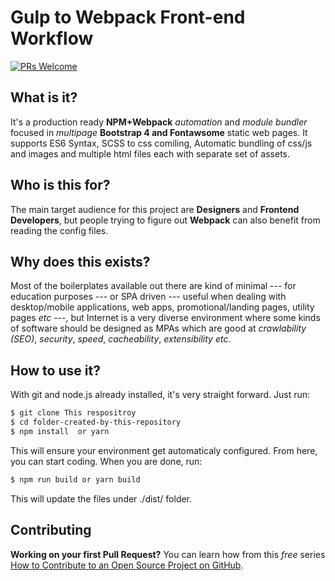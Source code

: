 # Gulp to Webpack Front-end Workflow

[![PRs Welcome](https://img.shields.io/badge/PRs-welcome-brightgreen.svg?style=flat-square)](http://makeapullrequest.com) 

## What is it?

It's a production ready **NPM+Webpack** _automation_ and _module bundler_ focused in _multipage_ **Bootstrap 4 and Fontawsome** static web pages. It supports ES6 Syntax, SCSS to css comiling, Automatic bundling of css/js and images and multiple html files each with separate set of assets.

## Who is this for?

The main target audience for this project are **Designers** and **Frontend Developers**, but people trying to figure out **Webpack** can also benefit from reading the config files.

## Why does this exists?

Most of the boilerplates available out there are kind of minimal --- for education purposes --- or SPA driven --- useful when dealing with desktop/mobile applications, web apps, promotional/landing pages, utility pages _etc_  ---, but Internet is a very diverse environment where some kinds of software should be designed as MPAs which are good at _crawlability (SEO)_, _security_, _speed_, _cacheability_, _extensibility_ _etc_.

## How to use it?

With git and node.js already installed, it's very straight forward. Just run:

```sh
$ git clone This respositroy
$ cd folder-created-by-this-repository
$ npm install  or yarn
```

This will ensure your environment get automaticaly configured. From here, you can start coding. When you are done, run:

```sh
$ npm run build or yarn build
```

This will update the files under ./dist/ folder. 

## Contributing

**Working on your first Pull Request?** You can learn how from this *free* series [How to Contribute to an Open Source Project on GitHub](https://egghead.io/series/how-to-contribute-to-an-open-source-project-on-github).
